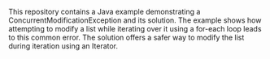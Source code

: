 This repository contains a Java example demonstrating a ConcurrentModificationException and its solution.  The example shows how attempting to modify a list while iterating over it using a for-each loop leads to this common error. The solution offers a safer way to modify the list during iteration using an Iterator.